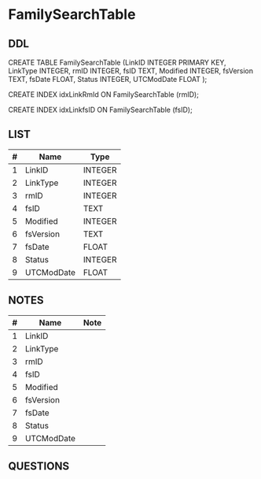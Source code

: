 # FamilySearchTable

## DDL

CREATE TABLE FamilySearchTable (LinkID INTEGER PRIMARY KEY, LinkType INTEGER, rmID INTEGER, fsID TEXT, Modified INTEGER, fsVersion TEXT, fsDate FLOAT, Status INTEGER, UTCModDate FLOAT );

CREATE INDEX idxLinkRmId ON FamilySearchTable (rmID);

CREATE INDEX idxLinkfsID ON FamilySearchTable (fsID);

## LIST

| #  | Name          | Type      |
|----|---------------|-----------|
| 1  | LinkID        | INTEGER
| 2  | LinkType      | INTEGER
| 3  | rmID          | INTEGER
| 4  | fsID          | TEXT
| 5  | Modified      | INTEGER
| 6  | fsVersion     | TEXT
| 7  | fsDate        | FLOAT
| 8  | Status        | INTEGER
| 9  | UTCModDate    | FLOAT

## NOTES

| #  | Name          | Note      |
|----|---------------|-----------|
| 1  | LinkID        | 
| 2  | LinkType      | 
| 3  | rmID          | 
| 4  | fsID          | 
| 5  | Modified      | 
| 6  | fsVersion     | 
| 7  | fsDate        | 
| 8  | Status        | 
| 9  | UTCModDate    | 

## QUESTIONS
